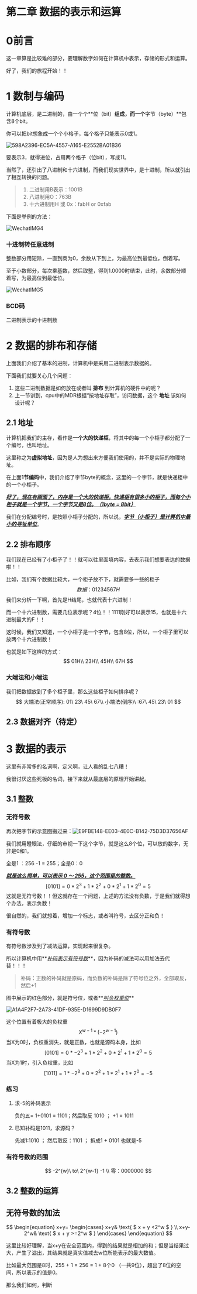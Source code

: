 # 第二章 数据的表示和运算

# 0前言

这一章算是比较难的部分，要理解数字如何在计算机中表示，存储的形式和运算。

好了，我们的旅程开始！！

# 1 数制与编码

计算机底层，是二进制的，由一个个**位（bit）**组成，而一个**字节（byte）**包含8个bit。

你可以把bit想象成一个个小格子，每个格子只能表示0或1。

![598A2396-EC5A-4557-A165-E2552BA01B36](https://picgo-sy.oss-cn-beijing.aliyuncs.com/test/598A2396-EC5A-4557-A165-E2552BA01B36.jpeg)

要表示3，就得进位，占用两个格子（位bit），写成11。

当然了，还引出了八进制和十六进制，而我们现实世界中，是十进制，所以就引出了相互转换的问题。

> 1. 二进制用B表示：1001B
> 2. 八进制用O：763B
> 3. 十六进制用H 或 0x：fabH or 0xfab



下面是举例的方法：

![WechatIMG4](https://picgo-sy.oss-cn-beijing.aliyuncs.com/test/WechatIMG4.jpeg)

### 十进制转任意进制

整数部分用短除，一直到商为0，余数从下到上，为最高位到最低位，倒着写。

至于小数部分，每次乘基数，然后取整，得到1.0000时结束，此时，余数部分顺着写，为最高位到最低位。

![WechatIMG5](https://picgo-sy.oss-cn-beijing.aliyuncs.com/test/WechatIMG5.jpeg)

### BCD码

二进制表示的十进制数



# 2 数据的排布和存储

上面我们介绍了基本的进制，计算机中是采用二进制表示数据的。

下面我们就要关心几个问题：

1. 这些二进制数据是如何放在或者叫 **排布** 到计算机的硬件中的呢？
2. 上一节讲到，cpu中的MDR根据“按地址存取”，访问数据，这个 **地址** 该如何设计呢？

##  2.1 地址

计算机把我们的主存，看作是**一个大的快递柜**，将其中的每一个小柜子都分配了一个编号，也叫地址。

这里称之为**虚拟地址**，因为是人为想出来方便我们使用的，并不是实际的物理地址。

在上面**1节编码**中，我们介绍了字节byte的概念，这里的一个字节，就是快递柜中的一个小柜子。



<u>***好了，现在有画面了，内存是一个大的快递柜，快递柜有很多小的柜子，而每个小柜子就是一个字节，一个字节又是8位。（1byte = 8bit）***</u>



我们在分配编号时，是按照小柜子分配的，所以说，**<u>*字节（小柜子）是计算机中最小的寻址单位*</u>**。

## 2.2 排布顺序

我们现在已经有了小柜子了！！就可以往里面填内容，去表示我们想要表达的数据啦！！

比如，我们有个数据比较大，一个柜子放不下，就需要多一些的柜子
$$
数据：01 23 45 67H
$$
我们来分析一下啊，首先是H结尾，也就代表十六进制！

而一个十六进制数，需要几位表示呢？4位！！1111刚好可以表示15，也就是十六进制最大的F！！

这时候，我们又知道，一个小柜子是一个字节，包含8位，所以，一个柜子里可以放两个十六进制数！

也就是如下这样的方式：
$$
01H\\ 23H\\ 45H\\ 67H
$$

### 大端法和小端法

我们把数据放到了多个柜子里，那么这些柜子如何排序呢？
$$
大端法(正常顺序): 01\ 23\ 45\ 67\\
小端法(倒序)\  :67\ 45\ 23\ 01
$$


## 2.3 数据对齐（待定）



# 3 数据的表示

这里有非常多的名词啊，定义啊，让人看的乱七八糟！

我很讨厌这些死板的名词，接下来就从最底层的原理开始讲起。

## 3.1 整数

### 无符号数

再次把字节的示意图搬过来：![E9FBE148-EE03-4E0C-B142-75D3D37656AF](https://picgo-sy.oss-cn-beijing.aliyuncs.com/test/E9FBE148-EE03-4E0C-B142-75D3D37656AF.jpeg)

我们就用瞪眼法，仔细的审视一下这个字节，就是这么8个位，可以放的数字，无非是0和1。

全是1 ：256 -1 = 255；全是0：0

**<u>*就是这么简单，可以表示 0 ～ 255，这个范围里的整数。*</u>**
$$
[0101] = 0*2^3 + 1*2^2 + 0 *2^1 + 1 *2^0 = 5
$$
这就是无符号数！！但这就存在一个问题，上述的方法没有负数，于是我们就得想个办法，表示负数！

很自然的，我们就想着，增加一个标志，或者叫符号，去区分正和负！

### 有符号数

有符号数涉及到了减法运算，实现起来很复杂。

所以计算机中用**<u>*补码表示有符号数*</u>**，因为补码的减法可以用加法去代替！！！

> 补码：正数的补码就是原码，而负数的补码是除了符号位之外，全部取反，然后+1                



图中展示的红色部分，就是符号位，或者**<u>*叫负权重位*</u>**                                                                                                                                                                                                                                                                                                                                                                                                                                                                                                                                                                                                                                                                                                                                                                                                                                                                                                                                                                                                                                                                                                                                                                                                                                                                                                                                                                                                                                                                                                                                                                                                                                                                                                                                                                                                                                                                                                                                                                                                                                                                                                                                                     

![A1A4F2F7-2A73-41DF-935E-D1699D9DB0F7](https://picgo-sy.oss-cn-beijing.aliyuncs.com/test/A1A4F2F7-2A73-41DF-935E-D1699D9DB0F7.jpeg)

这个位置有着极大的负权重
$$
X^{w-1}*(-2^{w-1})
$$
当X为0时，负权重消失，就是正数，也就是源码本身，比如
$$
[0101] = 0 *-2^3 + 1*2^2+0*2^1+1*2^0 = 5
$$
当X为1时，引入负权重，比如
$$
[1011] = 1 *-2^3 + 0*2^2+1*2^1+1*2^0 = -5
$$

### 练习

1. 求-5的补码表示

   负的五= 1+0101 = 1101；然后取反 1010 ； +1 = 1011

2. 已知补码是1011，求源码？

   先减1:1010 ； 然后取反：1101 ； 拆成1 + 0101 也就是-5

### 有符号数的范围

$$
-2^{w}\ to\ 2^{w-1} -1 \\
零：0000000
$$



 

## 3.2 整数的运算

## 无符号数的加法

$$
\begin{equation}
x+y=
\begin{cases}
x+y& \text{ $ x + y <2^w $ } \\
x+y-2^w& \text{ $ x + y >=2^w $ }
\end{cases}
\end{equation}
$$

这里比较好理解，当x+y在安全范围内，得到的结果就是相加的和；但是当结果过大，产生了溢出，其结果就是真实值减去w位所能表示的最大数值。

比如最大范围是8时，255 + 1 = 256 = 1 + 8个0 （一共9位），超出了8位的空间，所以表示的值是0。

那么我们如何，判断
